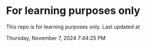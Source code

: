 # For learning purposes only
This repo is for learning purposes only.
Last updated at

Thursday, November 7, 2024 7:44:25 PM

